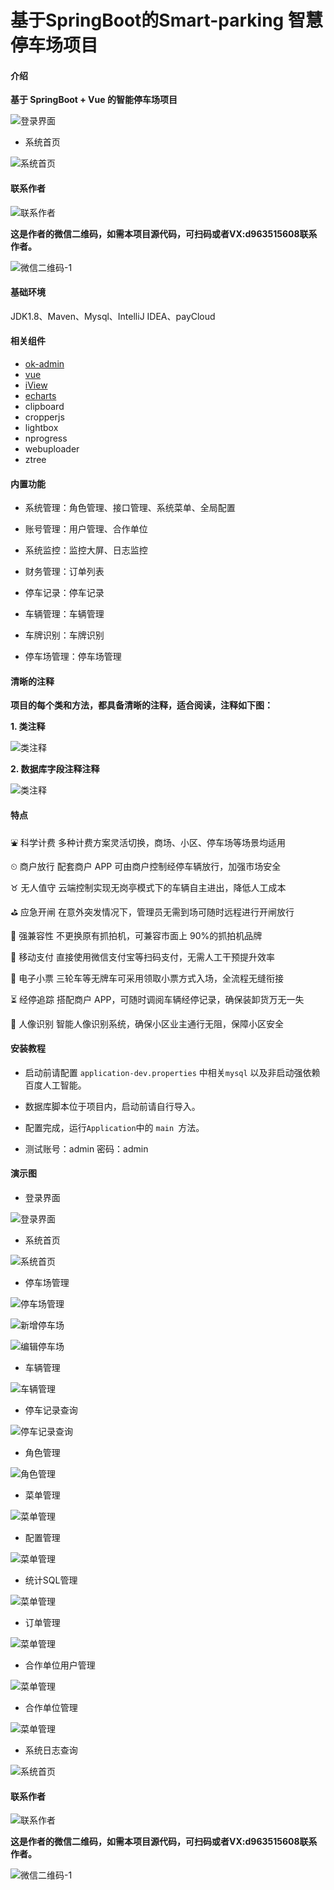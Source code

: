 # 基于SpringBoot的Smart-parking 智慧停车场项目

#### 介绍

**基于 SpringBoot + Vue 的智能停车场项目**

![登录界面](https://skywalking.pro/download/images/smart-parking/WX20230106-142455@2x.png "登录界面.png")

- 系统首页

![系统首页](https://skywalking.pro/download/images/smart-parking/WX20230106-142645@2x.png "系统首页.png")

####  **联系作者** 

![联系作者](./main-platform.png "联系作者.png")

**这是作者的微信二维码，如需本项目源代码，可扫码或者VX:d963515608联系作者。**  

![微信二维码-1](./er-code.jpg "微信二维码-1.png")

#### 基础环境

JDK1.8、Maven、Mysql、IntelliJ IDEA、payCloud

#### 相关组件

- [ok-admin](https://gitee.com/bobi1234/ok-admin)
- [vue](https://cn.vuejs.org/)
- [iView](http://v1.iviewui.com/)
- [echarts](https://echarts.apache.org/zh/index.html)
- clipboard
- cropperjs
- lightbox
- nprogress
- webuploader
- ztree

#### 内置功能

- 系统管理：角色管理、接口管理、系统菜单、全局配置

- 账号管理：用户管理、合作单位

- 系统监控：监控大屏、日志监控

- 财务管理：订单列表

- 停车记录：停车记录

- 车辆管理：车辆管理

- 车牌识别：车牌识别

- 停车场管理：停车场管理

#### 清晰的注释
**项目的每个类和方法，都具备清晰的注释，适合阅读，注释如下图：**

**1. 类注释**

![类注释](https://www.skywalking.pro/download/images/meta/WX20230206-092916@2x.png "类注释")

**2. 数据库字段注释注释**

![类注释](https://www.skywalking.pro/download/images/meta/WX20230206-093511@2x.png "类注释")

#### 特点

⛲ 科学计费 多种计费方案灵活切换，商场、小区、停车场等场景均适用

⏲ 商户放行 配套商户 APP 可由商户控制经停车辆放行，加强市场安全

♉ 无人值守 云端控制实现无岗亭模式下的车辆自主进出，降低人工成本

⛳ 应急开闸 在意外突发情况下，管理员无需到场可随时远程进行开闸放行

🍓 强兼容性 不更换原有抓拍机，可兼容市面上 90%的抓拍机品牌

📱 移动支付 直接使用微信支付宝等扫码支付，无需人工干预提升效率

🎫 电子小票 三轮车等无牌车可采用领取小票方式入场，全流程无缝衔接

⏳ 经停追踪 搭配商户 APP，可随时调阅车辆经停记录，确保装卸货万无一失

🙋 人像识别 智能人像识别系统，确保小区业主通行无阻，保障小区安全


#### 安装教程

- 启动前请配置 `application-dev.properties` 中相关`mysql` 以及非启动强依赖百度人工智能。

- 数据库脚本位于项目内，启动前请自行导入。

- 配置完成，运行`Application`中的 `main `方法。

- 测试账号：admin 密码：admin


#### 演示图

- 登录界面

![登录界面](https://skywalking.pro/download/images/smart-parking/WX20230106-142455@2x.png "登录界面.png")

- 系统首页

![系统首页](https://skywalking.pro/download/images/smart-parking/WX20230106-142645@2x.png "系统首页.png")

- 停车场管理

![停车场管理](https://skywalking.pro/download/images/smart-parking/WX20230106-142908@2x.png "停车场管理.png")

![新增停车场](https://skywalking.pro/download/images/smart-parking/WX20230106-143523@2x.png "新增停车场.png")

![编辑停车场](https://skywalking.pro/download/images/smart-parking/WX20230106-143610@2x.png "编辑停车场.png")

- 车辆管理

![车辆管理](https://skywalking.pro/download/images/smart-parking/WX20230106-143809@2x.png "车辆管理.png")

- 停车记录查询

![停车记录查询](https://skywalking.pro/download/images/smart-parking/WX20230106-144457@2x.png "停车记录查询.png")

- 角色管理

![角色管理](https://skywalking.pro/download/images/smart-parking/WX20230106-144808@2x.png "角色管理.png")

- 菜单管理

![菜单管理](https://skywalking.pro/download/images/smart-parking/WX20230106-144924@2x.png "菜单管理.png")

- 配置管理

![菜单管理](https://skywalking.pro/download/images/smart-parking/WX20230106-145011@2x.png "配置管理.png")

- 统计SQL管理

![菜单管理](https://skywalking.pro/download/images/smart-parking/WX20230106-145538@2x.png "统计SQL管理.png")

- 订单管理

![菜单管理](https://skywalking.pro/download/images/smart-parking/WX20230106-145632@2x.png "订单管理.png")

- 合作单位用户管理

![菜单管理](https://skywalking.pro/download/images/smart-parking/WX20230106-145712@2x.png "合作单位用户管理.png")

- 合作单位管理

![菜单管理](https://skywalking.pro/download/images/smart-parking/WX20230106-150404@2x.png "合作单位管理.png")

- 系统日志查询

![系统首页](https://skywalking.pro/download/images/smart-parking/WX20230106-150444@2x.png "系统日志查询.png")


####  **联系作者** 

![联系作者](./main-platform.png "联系作者.png")

**这是作者的微信二维码，如需本项目源代码，可扫码或者VX:d963515608联系作者。**  

![微信二维码-1](./er-code.jpg "微信二维码-1.png")



